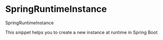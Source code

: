 # SpringRuntimeInstance
SpringRuntimeInstance

This snippet helps you to create a new instance at runtime in Spring Boot
